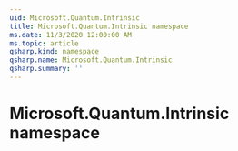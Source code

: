 ```yaml
---
uid: Microsoft.Quantum.Intrinsic
title: Microsoft.Quantum.Intrinsic namespace
ms.date: 11/3/2020 12:00:00 AM
ms.topic: article
qsharp.kind: namespace
qsharp.name: Microsoft.Quantum.Intrinsic
qsharp.summary: ''
---
```


# Microsoft.Quantum.Intrinsic namespace



